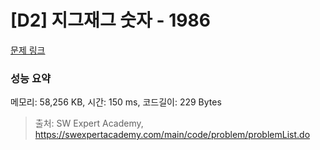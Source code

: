 # [D2] 지그재그 숫자 - 1986 

[문제 링크](https://swexpertacademy.com/main/code/problem/problemDetail.do?contestProbId=AV5PxmBqAe8DFAUq) 

### 성능 요약

메모리: 58,256 KB, 시간: 150 ms, 코드길이: 229 Bytes



> 출처: SW Expert Academy, https://swexpertacademy.com/main/code/problem/problemList.do